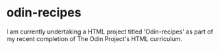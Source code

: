 # odin-recipes
I am currently undertaking a HTML project titled 'Odin-recipes' as part of my recent completion of The Odin Project's HTML curriculum.